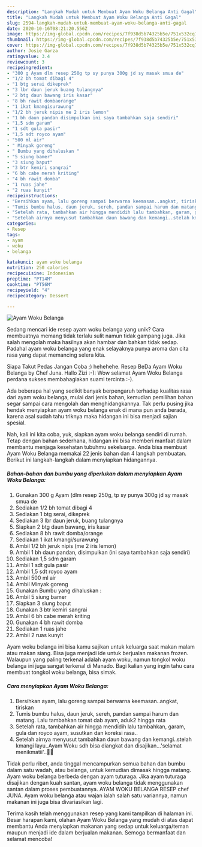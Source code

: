 ```yaml
---
description: "Langkah Mudah untuk Membuat Ayam Woku Belanga Anti Gagal"
title: "Langkah Mudah untuk Membuat Ayam Woku Belanga Anti Gagal"
slug: 2594-langkah-mudah-untuk-membuat-ayam-woku-belanga-anti-gagal
date: 2020-10-16T08:21:20.556Z
image: https://img-global.cpcdn.com/recipes/7f938d5b74325b5e/751x532cq70/ayam-woku-belanga-foto-resep-utama.jpg
thumbnail: https://img-global.cpcdn.com/recipes/7f938d5b74325b5e/751x532cq70/ayam-woku-belanga-foto-resep-utama.jpg
cover: https://img-global.cpcdn.com/recipes/7f938d5b74325b5e/751x532cq70/ayam-woku-belanga-foto-resep-utama.jpg
author: Josie Garza
ratingvalue: 3.4
reviewcount: 3
recipeingredient:
- "300 g Ayam dlm resep 250g tp sy punya 300g jd sy masak smua de"
- "1/2 bh tomat dibagi 4"
- "1 btg serai dikeprek"
- "3 lbr daun jeruk buang tulangnya"
- "2 btg daun bawang iris kasar"
- "8 bh rawit dombaorange"
- "1 ikat kmangisurawung"
- "1/2 bh jeruk nipis me 2 iris lemon"
- "1 bh daun pandan disimpulkan ini saya tambahkan saja sendiri"
- "1,5 sdm garam"
- "1 sdt gula pasir"
- "1,5 sdt royco ayam"
- "500 ml air"
- " Minyak goreng"
- " Bumbu yang dihaluskan "
- "5 siung bamer"
- "3 siung baput"
- "3 btr kemiri sangrai"
- "6 bh cabe merah kriting"
- "4 bh rawit domba"
- "1 ruas jahe"
- "2 ruas kunyit"
recipeinstructions:
- "Bersihkan ayam, lalu goreng sampai berwarna keemasan..angkat, tiriskan"
- "Tumis bumbu halus, daun jeruk, sereh, pandan sampai harum dan matang. Lalu tambahkan tomat dab ayam, aduk2 hingga rata"
- "Setelah rata, tambahkan air hingga mendidih lalu tambahkan, garam, gula dan royco ayam, susutkan dan koreksi rasa.."
- "Setelah airnya menyusut tambahkan daun bawang dan kemangi..stelah kmangi layu..Ayam Woku sdh bisa diangkat dan disajikan...&#39;selamat menikmatii&#39;..🙏🤭"
categories:
- Resep
tags:
- ayam
- woku
- belanga

katakunci: ayam woku belanga 
nutrition: 250 calories
recipecuisine: Indonesian
preptime: "PT14M"
cooktime: "PT56M"
recipeyield: "4"
recipecategory: Dessert

---
```



![Ayam Woku Belanga](https://img-global.cpcdn.com/recipes/7f938d5b74325b5e/751x532cq70/ayam-woku-belanga-foto-resep-utama.jpg)

Sedang mencari ide resep ayam woku belanga yang unik? Cara membuatnya memang tidak terlalu sulit namun tidak gampang juga. Jika salah mengolah maka hasilnya akan hambar dan bahkan tidak sedap. Padahal ayam woku belanga yang enak selayaknya punya aroma dan cita rasa yang dapat memancing selera kita.

Siapa Takut Pedas Jangan Coba ;) hehehehe. Resep BeDa Ayam Woku Belanga by Chef Juna. Hallo Zizi :-): Wow selamat Ayam Woku Belanga perdana sukses membahagiakan suami tercinta :-).

Ada beberapa hal yang sedikit banyak berpengaruh terhadap kualitas rasa dari ayam woku belanga, mulai dari jenis bahan, kemudian pemilihan bahan segar sampai cara mengolah dan menghidangkannya. Tak perlu pusing jika hendak menyiapkan ayam woku belanga enak di mana pun anda berada, karena asal sudah tahu triknya maka hidangan ini bisa menjadi sajian spesial.


Nah, kali ini kita coba, yuk, siapkan ayam woku belanga sendiri di rumah. Tetap dengan bahan sederhana, hidangan ini bisa memberi manfaat dalam membantu menjaga kesehatan tubuhmu sekeluarga. Anda bisa membuat Ayam Woku Belanga memakai 22 jenis bahan dan 4 langkah pembuatan. Berikut ini langkah-langkah dalam menyiapkan hidangannya.

<!--inarticleads1-->

##### Bahan-bahan dan bumbu yang diperlukan dalam menyiapkan Ayam Woku Belanga:

1. Gunakan 300 g Ayam (dlm resep 250g, tp sy punya 300g jd sy masak smua de
1. Sediakan 1/2 bh tomat dibagi 4
1. Sediakan 1 btg serai, dikeprek
1. Sediakan 3 lbr daun jeruk, buang tulangnya
1. Siapkan 2 btg daun bawang, iris kasar
1. Sediakan 8 bh rawit domba/orange
1. Sediakan 1 ikat kmangi/surawung
1. Ambil 1/2 bh jeruk nipis (me 2 iris lemon)
1. Ambil 1 bh daun pandan, disimpulkan (ini saya tambahkan saja sendiri)
1. Sediakan 1,5 sdm garam
1. Ambil 1 sdt gula pasir
1. Ambil 1,5 sdt royco ayam
1. Ambil 500 ml air
1. Ambil  Minyak goreng
1. Gunakan  Bumbu yang dihaluskan :
1. Ambil 5 siung bamer
1. Siapkan 3 siung baput
1. Gunakan 3 btr kemiri sangrai
1. Ambil 6 bh cabe merah kriting
1. Gunakan 4 bh rawit domba
1. Sediakan 1 ruas jahe
1. Ambil 2 ruas kunyit


Ayam woku belanga ini bisa kamu sajikan untuk keluarga saat makan malam atau makan siang. Bisa juga menjadi ide untuk berjualan makanan frozen. Walaupun yang paling terkenal adalah ayam woku, namun tongkol woku belanga ini juga sangat terkenal di Manado. Bagi kalian yang ingin tahu cara membuat tongkol woku belanga, bisa simak. 

<!--inarticleads2-->

##### Cara menyiapkan Ayam Woku Belanga:

1. Bersihkan ayam, lalu goreng sampai berwarna keemasan..angkat, tiriskan
1. Tumis bumbu halus, daun jeruk, sereh, pandan sampai harum dan matang. Lalu tambahkan tomat dab ayam, aduk2 hingga rata
1. Setelah rata, tambahkan air hingga mendidih lalu tambahkan, garam, gula dan royco ayam, susutkan dan koreksi rasa..
1. Setelah airnya menyusut tambahkan daun bawang dan kemangi..stelah kmangi layu..Ayam Woku sdh bisa diangkat dan disajikan...&#39;selamat menikmatii&#39;..🙏🤭


Tidak perlu ribet, anda tinggal mencampurkan semua bahan dan bumbu dalam satu wadah, atau belanga, untuk kemudian dimasak hingga matang. Ayam woku belanga berbeda dengan ayam tuturaga. Jika ayam tuturaga disajikan dengan kuah santan, ayam woku belanga tidak menggunakan santan dalam proses pembuatannya. AYAM WOKU BELANGA RESEP chef JUNA. Ayam woku belanga atau wajan ialah salah satu variannya, namun makanan ini juga bisa divariasikan lagi. 

Terima kasih telah menggunakan resep yang kami tampilkan di halaman ini. Besar harapan kami, olahan Ayam Woku Belanga yang mudah di atas dapat membantu Anda menyiapkan makanan yang sedap untuk keluarga/teman maupun menjadi ide dalam berjualan makanan. Semoga bermanfaat dan selamat mencoba!
